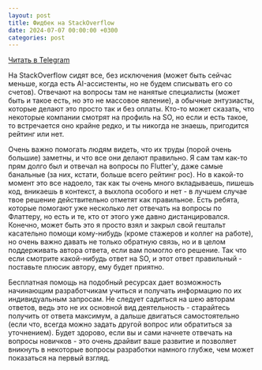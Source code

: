 ```yaml
---
layout: post
title: Фидбек на StackOverflow
date: 2024-07-07 00:00:00 +0300
categories: post
---
```


[Читать в Telegram](https://t.me/fluttermiddlepodcast/261)

На StackOverflow сидят все, без исключения (может быть сейчас меньше, когда есть AI-ассистенты, но не будем списывать
его со счетов). Отвечают на вопросы там не нанятые специалисты (может быть и такое есть, но это не массовое явление), а
обычные энтузиасты, которые делают это просто так и без оплаты. Кто-то может сказать, что некоторые компании смотрят на
профиль на SO, но если и есть такое, то встречается оно крайне редко, и ты никогда не знаешь, пригодится рейтинг или
нет.

Очень важно помогать людям видеть, что их труды (порой очень большие) заметны, и что все они делают правильно. Я сам там
как-то прям долго был и отвечал на вопросы по Flutter'у, даже самые банальные (за них, кстати, больше всего рейтинг
рос). Но в какой-то момент это все надоело, так как ты очень много вкладываешь, пишешь код, вникаешь в контекст, а
выхлопа особого и нет - в лучшем случае твое решение действительно отметят как правильное. Есть ребята, которые помогают
уже несколько лет отвечать на вопросы по Флаттеру, но есть и те, кто от этого уже давно дистанцировался. Конечно, может
быть это я просто взял и закрыл свой гештальт касательно помощи кому-нибудь (кроме стажеров и коллег на работе), но
очень важно давать не только обратную связь, но и в целом поддерживать автора ответа, если вам помогло его решение. Так
что если смотрите какой-нибудь ответ на SO, и этот ответ правильный - поставьте плюсик автору, ему будет приятно.

Бесплатная помощь на подобный ресурсах дает возможность начинающим разработчикам учиться и получать информацию по их
индивидуальным запросам. Не следует садиться на шею авторам ответов, ведь это не их основной вид деятельность -
старайтесь получить от ответа максимум, а дальше двигаться самостоятельно (если что, всегда можно задать другой вопрос
или обратиться за уточнением). Будет здорово, если вы и сами начнете отвечать на вопросы новичков - это очень драйвит
ваше развитие и позволяет вникнуть в некоторые вопросы разработки намного глубже, чем может показаться на первый взгляд.
